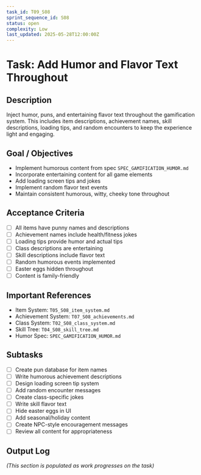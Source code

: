 ```yaml
---
task_id: T09_S08
sprint_sequence_id: S08
status: open
complexity: Low
last_updated: 2025-05-28T12:00:00Z
---
```


# Task: Add Humor and Flavor Text Throughout

## Description
Inject humor, puns, and entertaining flavor text throughout the gamification system. This includes item descriptions, achievement names, skill descriptions, loading tips, and random encounters to keep the experience light and engaging.

## Goal / Objectives
- Implement humorous content from spec `SPEC_GAMIFICATION_HUMOR.md`
- Incorporate entertaining content for all game elements
- Add loading screen tips and jokes
- Implement random flavor text events
- Maintain consistent humorous, witty, cheeky tone throughout

## Acceptance Criteria
- [ ] All items have punny names and descriptions
- [ ] Achievement names include health/fitness jokes
- [ ] Loading tips provide humor and actual tips
- [ ] Class descriptions are entertaining
- [ ] Skill descriptions include flavor text
- [ ] Random humorous events implemented
- [ ] Easter eggs hidden throughout
- [ ] Content is family-friendly

## Important References
- Item System: `T05_S08_item_system.md`
- Achievement System: `T07_S08_achievements.md`
- Class System: `T02_S08_class_system.md`
- Skill Tree: `T04_S08_skill_tree.md`
- Humor Spec: `SPEC_GAMIFICATION_HUMOR.md`

## Subtasks
- [ ] Create pun database for item names
- [ ] Write humorous achievement descriptions
- [ ] Design loading screen tip system
- [ ] Add random encounter messages
- [ ] Create class-specific jokes
- [ ] Write skill flavor text
- [ ] Hide easter eggs in UI
- [ ] Add seasonal/holiday content
- [ ] Create NPC-style encouragement messages
- [ ] Review all content for appropriateness

## Output Log
*(This section is populated as work progresses on the task)*
